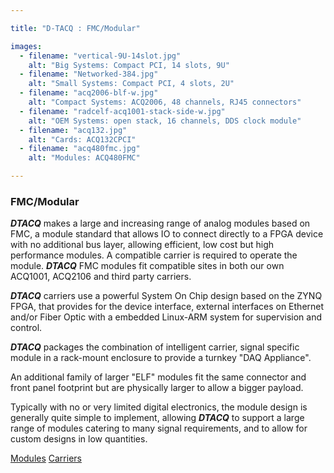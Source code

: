 ```yaml
---

title: "D-TACQ : FMC/Modular"

images:
  - filename: "vertical-9U-14slot.jpg"
    alt: "Big Systems: Compact PCI, 14 slots, 9U"
  - filename: "Networked-384.jpg"
    alt: "Small Systems: Compact PCI, 4 slots, 2U"
  - filename: "acq2006-blf-w.jpg"
    alt: "Compact Systems: ACQ2006, 48 channels, RJ45 connectors"
  - filename: "radcelf-acq1001-stack-side-w.jpg"
    alt: "OEM Systems: open stack, 16 channels, DDS clock module"
  - filename: "acq132.jpg"
    alt: "Cards: ACQ132CPCI"
  - filename: "acq480fmc.jpg"
    alt: "Modules: ACQ480FMC"

---
```


### FMC/Modular

***DTACQ*** makes a large and increasing range of analog modules based on <tooltip>FMC</tooltip>, a module standard that allows IO to connect directly to a <tooltip>FPGA</tooltip> device with no additional bus layer, allowing efficient, low cost but high performance modules. A compatible carrier is required to operate the module. ***DTACQ*** FMC modules fit compatible sites in both our own ACQ1001, ACQ2106 and third party carriers.

***DTACQ*** carriers use a powerful System On Chip design based on the ZYNQ FPGA, that provides for the device interface, external interfaces on Ethernet and/or Fiber Optic with a embedded Linux-ARM system for supervision and control. 

***DTACQ*** packages the combination of intelligent carrier, signal specific module in a rack-mount enclosure to provide a turnkey "DAQ Appliance".


An additional family of larger "ELF" modules fit the same connector and front panel footprint but are physically larger to allow a bigger payload.

Typically with no or very limited digital electronics, the module design is generally quite simple to implement, allowing ***DTACQ*** to support a large range of modules catering to many signal requirements, and to allow for custom designs in low quantities.

<a href="/products/modules">Modules</a>
<a href="/products/carriers">Carriers</a>